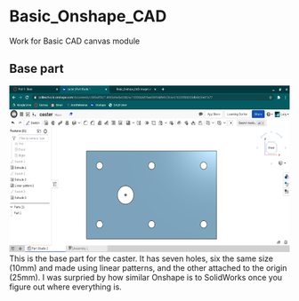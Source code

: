# Basic_Onshape_CAD
Work for Basic CAD canvas module

## Base part
<img src="images/part1_eng.png" alt="base for caster" height="300">
This is the base part for the caster. It has seven holes, six the same size (10mm) and made using linear patterns, and the other attached to the origin (25mm). I was surpried by how similar Onshape is to SolidWorks once you figure out where everything is.
